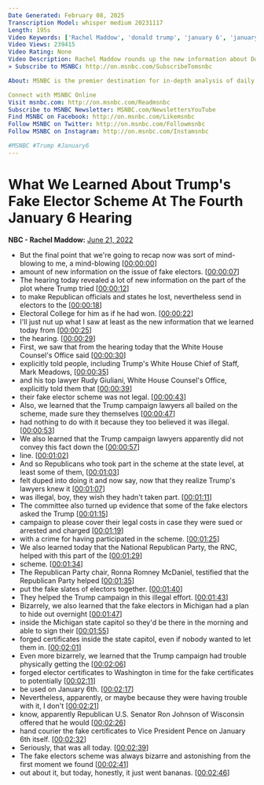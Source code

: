 ```yaml
---
Date Generated: February 08, 2025
Transcription Model: whisper medium 20231117
Length: 195s
Video Keywords: ['Rachel Maddow', 'donald trump', 'january 6', 'january 6 hearing', 'election fraud', 'maddow', 'msnbc', 'us news', 'news']
Video Views: 239415
Video Rating: None
Video Description: Rachel Maddow rounds up the new information about Donald Trump's fake elector scheme to overturn his 2020 election loss revealed in the fourth January 6th hearing.
» Subscribe to MSNBC: http://on.msnbc.com/SubscribeTomsnbc

About: MSNBC is the premier destination for in-depth analysis of daily headlines, insightful political commentary and informed perspectives. Reaching more than 95 million households worldwide, MSNBC offers a full schedule of live news coverage, political opinions and award-winning documentary programming -- 24 hours a day, 7 days a week.

Connect with MSNBC Online
Visit msnbc.com: http://on.msnbc.com/Readmsnbc
Subscribe to MSNBC Newsletter: MSNBC.com/NewslettersYouTube
Find MSNBC on Facebook: http://on.msnbc.com/Likemsnbc
Follow MSNBC on Twitter: http://on.msnbc.com/Followmsnbc
Follow MSNBC on Instagram: http://on.msnbc.com/Instamsnbc

#MSNBC #Trump #January6
---
```


# What We Learned About Trump's Fake Elector Scheme At The Fourth January 6 Hearing
**NBC - Rachel Maddow:** [June 21, 2022](https://www.youtube.com/watch?v=_2AIwSI_4Zo)
*  But the final point that we're going to recap now was sort of mind-blowing to me, a mind-blowing [[00:00:00](https://www.youtube.com/watch?v=_2AIwSI_4Zo&t=0.0s)]
*  amount of new information on the issue of fake electors. [[00:00:07](https://www.youtube.com/watch?v=_2AIwSI_4Zo&t=7.36s)]
*  The hearing today revealed a lot of new information on the part of the plot where Trump tried [[00:00:12](https://www.youtube.com/watch?v=_2AIwSI_4Zo&t=12.16s)]
*  to make Republican officials and states he lost, nevertheless send in electors to the [[00:00:18](https://www.youtube.com/watch?v=_2AIwSI_4Zo&t=18.46s)]
*  Electoral College for him as if he had won. [[00:00:22](https://www.youtube.com/watch?v=_2AIwSI_4Zo&t=22.240000000000002s)]
*  I'll just nut up what I saw at least as the new information that we learned today from [[00:00:25](https://www.youtube.com/watch?v=_2AIwSI_4Zo&t=25.28s)]
*  the hearing. [[00:00:29](https://www.youtube.com/watch?v=_2AIwSI_4Zo&t=29.52s)]
*  First, we saw that from the hearing today that the White House Counsel's Office said [[00:00:30](https://www.youtube.com/watch?v=_2AIwSI_4Zo&t=30.52s)]
*  explicitly told people, including Trump's White House Chief of Staff, Mark Meadows, [[00:00:35](https://www.youtube.com/watch?v=_2AIwSI_4Zo&t=35.12s)]
*  and his top lawyer Rudy Giuliani, White House Counsel's Office, explicitly told them that [[00:00:39](https://www.youtube.com/watch?v=_2AIwSI_4Zo&t=39.24s)]
*  their fake elector scheme was not legal. [[00:00:43](https://www.youtube.com/watch?v=_2AIwSI_4Zo&t=43.44s)]
*  Also, we learned that the Trump campaign lawyers all bailed on the scheme, made sure they themselves [[00:00:47](https://www.youtube.com/watch?v=_2AIwSI_4Zo&t=47.16s)]
*  had nothing to do with it because they too believed it was illegal. [[00:00:53](https://www.youtube.com/watch?v=_2AIwSI_4Zo&t=53.44s)]
*  We also learned that the Trump campaign lawyers apparently did not convey this fact down the [[00:00:57](https://www.youtube.com/watch?v=_2AIwSI_4Zo&t=57.62s)]
*  line. [[00:01:02](https://www.youtube.com/watch?v=_2AIwSI_4Zo&t=62.18s)]
*  And so Republicans who took part in the scheme at the state level, at least some of them, [[00:01:03](https://www.youtube.com/watch?v=_2AIwSI_4Zo&t=63.18s)]
*  felt duped into doing it and now say, now that they realize Trump's lawyers knew it [[00:01:07](https://www.youtube.com/watch?v=_2AIwSI_4Zo&t=67.58s)]
*  was illegal, boy, they wish they hadn't taken part. [[00:01:11](https://www.youtube.com/watch?v=_2AIwSI_4Zo&t=71.84s)]
*  The committee also turned up evidence that some of the fake electors asked the Trump [[00:01:15](https://www.youtube.com/watch?v=_2AIwSI_4Zo&t=75.5s)]
*  campaign to please cover their legal costs in case they were sued or arrested and charged [[00:01:19](https://www.youtube.com/watch?v=_2AIwSI_4Zo&t=79.38s)]
*  with a crime for having participated in the scheme. [[00:01:25](https://www.youtube.com/watch?v=_2AIwSI_4Zo&t=85.76s)]
*  We also learned today that the National Republican Party, the RNC, helped with this part of the [[00:01:29](https://www.youtube.com/watch?v=_2AIwSI_4Zo&t=89.04s)]
*  scheme. [[00:01:34](https://www.youtube.com/watch?v=_2AIwSI_4Zo&t=94.12s)]
*  The Republican Party chair, Ronna Romney McDaniel, testified that the Republican Party helped [[00:01:35](https://www.youtube.com/watch?v=_2AIwSI_4Zo&t=95.12s)]
*  put the fake slates of electors together. [[00:01:40](https://www.youtube.com/watch?v=_2AIwSI_4Zo&t=100.16000000000001s)]
*  They helped the Trump campaign in this illegal effort. [[00:01:43](https://www.youtube.com/watch?v=_2AIwSI_4Zo&t=103.48s)]
*  Bizarrely, we also learned that the fake electors in Michigan had a plan to hide out overnight [[00:01:47](https://www.youtube.com/watch?v=_2AIwSI_4Zo&t=107.28s)]
*  inside the Michigan state capitol so they'd be there in the morning and able to sign their [[00:01:55](https://www.youtube.com/watch?v=_2AIwSI_4Zo&t=115.68s)]
*  forged certificates inside the state capitol, even if nobody wanted to let them in. [[00:02:01](https://www.youtube.com/watch?v=_2AIwSI_4Zo&t=121.04s)]
*  Even more bizarrely, we learned that the Trump campaign had trouble physically getting the [[00:02:06](https://www.youtube.com/watch?v=_2AIwSI_4Zo&t=126.12s)]
*  forged elector certificates to Washington in time for the fake certificates to potentially [[00:02:11](https://www.youtube.com/watch?v=_2AIwSI_4Zo&t=131.24s)]
*  be used on January 6th. [[00:02:17](https://www.youtube.com/watch?v=_2AIwSI_4Zo&t=137.16s)]
*  Nevertheless, apparently, or maybe because they were having trouble with it, I don't [[00:02:21](https://www.youtube.com/watch?v=_2AIwSI_4Zo&t=141.64s)]
*  know, apparently Republican U.S. Senator Ron Johnson of Wisconsin offered that he would [[00:02:26](https://www.youtube.com/watch?v=_2AIwSI_4Zo&t=146.51999999999998s)]
*  hand courier the fake certificates to Vice President Pence on January 6th itself. [[00:02:32](https://www.youtube.com/watch?v=_2AIwSI_4Zo&t=152.11999999999998s)]
*  Seriously, that was all today. [[00:02:39](https://www.youtube.com/watch?v=_2AIwSI_4Zo&t=159.11999999999998s)]
*  The fake electors scheme was always bizarre and astonishing from the first moment we found [[00:02:41](https://www.youtube.com/watch?v=_2AIwSI_4Zo&t=161.48s)]
*  out about it, but today, honestly, it just went bananas. [[00:02:46](https://www.youtube.com/watch?v=_2AIwSI_4Zo&t=166.82s)]

